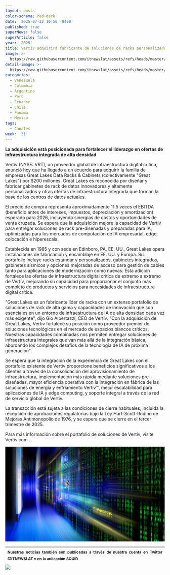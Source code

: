 ```yaml
---
layout: posts
color-schema: red-dark
date: '2025-07-22 10:50 -0400'
published: true
superNews: false
superArticle: false
year: '2025'
title: Vertiv adquirirá fabricante de soluciones de racks personalizados
image: >-
  https://raw.githubusercontent.com/itnewslat/assets/refs/heads/master/img/540x320/Centro-computo-IA-p.jpg
detail-image: >-
  https://raw.githubusercontent.com/itnewslat/assets/refs/heads/master/img/1024x680/Centro-computo-IA-g.jpg
categories:
  - Venezuela
  - Colombia
  - Argentina
  - Perú
  - Ecuador
  - Chile
  - Panama
  - Mexico
tags:
  - Canales
week: '31'
---
```

**La adquisición está posicionada para fortalecer el liderazgo en ofertas de infraestructura integrada de alta densidad**

Vertiv (NYSE: VRT), un proveedor global de infraestructura digital crítica, anunció hoy que ha llegado a un acuerdo para adquirir la familia de empresas Great Lakes Data Racks & Cabinets (colectivamente "Great Lakes") por $200 millones. Great Lakes es reconocida por diseñar y fabricar gabinetes de rack de datos innovadores y altamente personalizados y otras ofertas de infraestructura integrada que forman la base de los centros de datos actuales.

El precio de compra representa aproximadamente 11.5 veces el EBITDA (beneficio antes de intereses, impuestos, depreciación y amortización) esperado para 2026, incluyendo sinergias de costos y oportunidades de venta cruzada. Se espera que la adquisición mejore la capacidad de Vertiv para entregar soluciones de rack pre-diseñadas y preparadas para IA, optimizadas para los mercados de computación de IA empresarial, edge, colocación e hiperescala.
 
Establecida en 1985 y con sede en Edinboro, PA, EE. UU., Great Lakes opera instalaciones de fabricación y ensamblaje en EE. UU. y Europa. Su portafolio incluye racks estándar y personalizados, gabinetes integrados, gabinetes sísmicos y opciones mejoradas de acceso para gestión de cables tanto para aplicaciones de modernización como nuevas. Esta adición fortalece las ofertas de infraestructura digital crítica de extremo a extremo de Vertiv, mejorando su capacidad para proporcionar el conjunto más completo de productos y servicios para necesidades de infraestructura digital crítica.
 
"Great Lakes es un fabricante líder de racks con un extenso portafolio de soluciones de rack de alta gama y capacidades de innovación que son esenciales en un entorno de infraestructura de IA de alta densidad cada vez más exigente", dijo Gio Albertazzi, CEO de Vertiv. "Con la adquisición de Great Lakes, Vertiv fortalece su posición como proveedor premier de soluciones tecnológicas en el mercado de espacios blancos críticos. Nuestras capacidades combinadas nos permiten entregar soluciones de infraestructura integrales que van más allá de la integración básica, abordando los complejos desafíos de la tecnología de IA de próxima generación".
 
Se espera que la integración de la experiencia de Great Lakes con el portafolio existente de Vertiv proporcione beneficios significativos a los clientes a través de la consolidación del aprovisionamiento de infraestructura, implementación más rápida mediante soluciones pre-diseñadas, mayor eficiencia operativa con la integración en fábrica de las soluciones de energía y enfriamiento Vertiv™, mejor escalabilidad para aplicaciones de IA y edge computing, y soporte integral a través de la red de servicio global de Vertiv.

La transacción está sujeta a las condiciones de cierre habituales, incluida la recepción de aprobaciones regulatorias bajo la Ley Hart-Scott-Rodino de Mejoras Antimonopolio de 1976, y se espera que se cierre en el tercer trimestre de 2025.  
 
Para más información sobre el portafolio de soluciones de Vertiv, visite Vertiv.com..

![](https://raw.githubusercontent.com/itnewslat/assets/refs/heads/master/img/540x320/Centro-computo-IA-p.jpg)

<table style="height: 42px;" width="569">
<tbody>
<tr>
<td style="text-align: justify;"><sub><strong>Nuestras noticias también son publicadas a través de nuestra cuenta en Twitter <a href="https://twitter.com/itnewslat?lang=es">@ITNEWSLAT</a> y en la aplicación <a href="https://squidapp.co/en/">SQUID</a></strong></sub></td>
</tr>
</tbody>
</table>

<img src="https://tracker.metricool.com/c3po.jpg?hash=56f88a41e39ab42c063cc51676587a04"/>